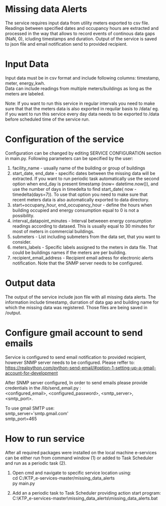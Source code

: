 
# Missing data Alerts

The service requires input data  from utility meters exported to csv file. Readings between specified dates and occupancy hours are extracted and processed in the way that allows to record events of continous data gaps (NaN, 0), icluding timestamps and duration. Output of the service is saved to json file and email notification send to provided recipient. 


# Input Data 

Input data must be in csv format and include following columns: timestamp, meter, energy_kwh. <br />
Data can include readings from multiple meters/buildings  as long as the meters are labeled. 

Note: If you want to run this service in regular intervals you need to make sure that that the meters data is also exported in requilar basis to /data/
eg. if you want to run this service every day data needs to be exported to /data before scheduled time of the service run. 

# Configuration of the service 

Configuration can be changed by editing SERVICE CONFIGURATION section in main.py. Following parameters can be specified by the user: 
1. facility_name - usually name of the building or group of buildings 
2. start_date, end_date - specific dates between the missing data will be extracted. If you want to run periodic task automatically use the second option when end_day is present timestamp (now= datetime.now()), and use the number of days in timedelta to find start_date( now - timedelta(days=7)). To use that option you need to make sure that recent meters data is also automatically exported to data directory. 
3. start+occupany_hour, end_occupancy_hour - define the hours when building occupied and energy consumption equal to 0 is not a possibility. 
4. interval_datapoint_minutes -  Interval betweeen energy consumption readings according to datased. This is usually equal to 30 minutes for most of meters in commercial buildings. 
5. submeters - List including submeters from the data set, that you want to consider. 
6. meters_labels - Specific labels assigned to the meters in data file. That could be buildings names if the meters are per building. 
7. recipient_email_address -  Recipient email adress for electronic alerts notification. Note that the SNMP server needs to be configured.
# Output data 

The output of the service include json file with all missing data alerts. The information include timestamp, durration of data gap and building name for which the missing data was registered. Those files are being saved in /output. 


# Configure gmail account to send emails

Service is configured to send email notification to provided recipient, however SNMP server needs to be configured. Please reffer to: 
https://realpython.com/python-send-email/#option-1-setting-up-a-gmail-account-for-development

After SNMP server configured, In order to send emails  please provide credentials in the /lib/send_email.py :  <br />
<configured_email>, <configured_password>, <smtp_server>, <smtp_port>. <br />

To use gmail SMTP use: <br />
smtp_server='smtp.gmail.com' <br />
smtp_port=465

# How to run service
After all required packages were installed on the local machine e-services can be either run from command window (1) or added to Task Scheduler and run as a periodic task (2). 

1.  Open cmd and navigate to specific service location using: <br />
cd C:/KTP_e-services-master/missing_data_alerts <br />
py main.py

2. Add an a periodic task to Task Scheduler providing action start program: <br /> C:\KTP_e-services-master\missing_data_alerts\missing_data_alerts.bat
